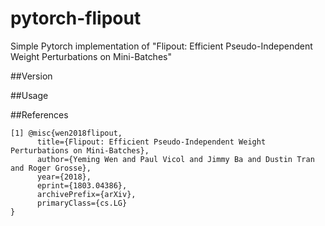 # pytorch-flipout
Simple Pytorch implementation of "Flipout: Efficient Pseudo-Independent Weight Perturbations on Mini-Batches"

##Version

##Usage

##References
```
[1] @misc{wen2018flipout,
      title={Flipout: Efficient Pseudo-Independent Weight Perturbations on Mini-Batches}, 
      author={Yeming Wen and Paul Vicol and Jimmy Ba and Dustin Tran and Roger Grosse},
      year={2018},
      eprint={1803.04386},
      archivePrefix={arXiv},
      primaryClass={cs.LG}
}
```
